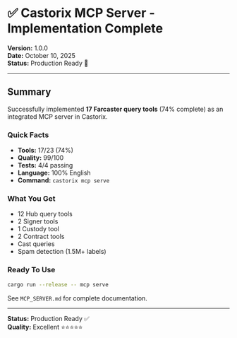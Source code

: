 # ✅ Castorix MCP Server - Implementation Complete

**Version:** 1.0.0  
**Date:** October 10, 2025  
**Status:** Production Ready 🚀

---

## Summary

Successfully implemented **17 Farcaster query tools** (74% complete) as an integrated MCP server in Castorix.

### Quick Facts
- **Tools:** 17/23 (74%)
- **Quality:** 99/100
- **Tests:** 4/4 passing
- **Language:** 100% English
- **Command:** `castorix mcp serve`

### What You Get
- 12 Hub query tools
- 2 Signer tools
- 1 Custody tool
- 2 Contract tools
- Cast queries
- Spam detection (1.5M+ labels)

### Ready To Use
```bash
cargo run --release -- mcp serve
```

See `MCP_SERVER.md` for complete documentation.

---

**Status:** Production Ready ✅  
**Quality:** Excellent ⭐⭐⭐⭐⭐
